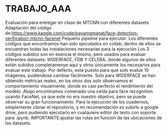 # TRABAJO_AAA
Evaluación para entregar en clase de MTCNN con diferentes datasets
Adaptación del código de:https://www.kaggle.com/code/payamamanat/face-detection-verification-mtcnn-facenet
Pequeño pipeline para ejecutar:
Los diferentes códigos que encontramos han sido ejecutados en collab, dentro de ellos se encuentran todas las instalaciones necesarias para la ejecución
Los 3 códigos subidos son en esencia el mismo, pero usados para evaluar diferentes datasets: WIDERFACE, FDB Y CELEBA, donde algunos de ellos están subidos completamenye aquí y otros únicamente los necesarios para evaluar este trabajo. Por defecto, está puesto para que solo evalúe 10 imágenes, pudiéndose cambiar fácilmente.
Solo para WIDERFACE se han obtenido métricas reales, en los otros dos solo observamos el comportamiento visualmente, donde es casi perfecto el rendimiento del modelo.
Abajo encontramos comenado una celda para face recognition usando FaceNet, ya que este no era nuestro objetivo, pero se puede observar su gran funcionamiento.
Para la ejecución de los cuadernos, simplemente clonar el repositorio, y mi recomendación es subirlo a google drive, pero pudiendo ejecutarlo en cualquiere editor de texto con soporte para .ipynb.
IMPORTANTE:ajustar las rutas en función de las ubicaciones de los datasets.
